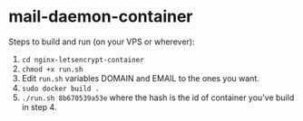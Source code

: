 # mail-daemon-container

Steps to build and run (on your VPS or wherever):
1. `cd nginx-letsencrypt-container`
2. `chmod +x run.sh`
3. Edit `run.sh` variables DOMAIN and EMAIL to the ones you want.
4. `sudo docker build .` 
5. `./run.sh 8b670539a53e` where the hash is the id of container you've build in step 4.
